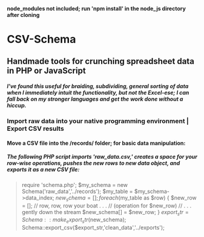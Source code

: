 
#### node_modules not included; run 'npm install' in the node_js directory after cloning
# CSV-Schema
## Handmade tools for crunching spreadsheet data in PHP  or JavaScript
##### I've found this useful for braiding, subdividing, general sorting of data when I immediately intuit the functionality, but not the Excel-ese; I can fall back on my stronger languages and get the work done without a hiccup.
### Import raw data into your native programming environment | Export CSV results
#### Move a CSV file into the /records/ folder; for basic data manipulation:
##### The following PHP script imports 'raw_data.csv,' creates a space for your row-wise operations, pushes the new rows to new data object, and exports it as a new CSV file:

> require 'schema.php';
> $my_schema = new Schema('raw_data','../records');
> $my_table = $my_schema->data_index;
> $new_schema = [];
> foreach($my_table as $row) {
>  $new_row = [];
>  // row, row, row your boat . . .
>  // (operation for $new_row)
>  // . . . gently down the stream
>  $new_schema[] = $new_row;
> }
> $export_str = Schema::make_export_str($new_schema);
> Schema::export_csv($export_str,'clean_data','../exports');
